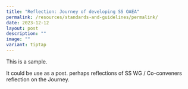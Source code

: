 ```yaml
---
title: "Reflection: Journey of developing SS OAEA"
permalink: /resources/standards-and-guidelines/permalink/
date: 2023-12-12
layout: post
description: ""
image: ""
variant: tiptap
---
```

<p>This is a sample.</p><p>It could be use as a post. perhaps reflections of SS WG / Co-conveners reflection on the Journey.</p>